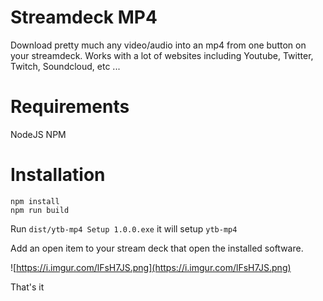 # Streamdeck MP4

Download pretty much any video/audio into an mp4 from one button on your streamdeck.
Works with a lot of websites including Youtube, Twitter, Twitch, Soundcloud, etc ...

# Requirements

NodeJS
NPM

# Installation
```
npm install
npm run build
```

Run `dist/ytb-mp4 Setup 1.0.0.exe` it will setup `ytb-mp4`

Add an open item to your stream deck that open the installed software.

![https://i.imgur.com/lFsH7JS.png](https://i.imgur.com/lFsH7JS.png)

That's it
